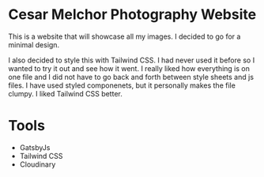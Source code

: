 # Cesar Melchor Photography Website

This is a website that will showcase all my images. I decided to go for a minimal design. 

I also decided to style this with Tailwind CSS. I had never used it before so I wanted to try it out and see how it went. I really liked how everything is on one file and I did not have to go back and forth between style sheets and js files. I have used styled componenets, but it personally makes the file clumpy. I liked Tailwind CSS better.

# Tools

 <ul>
  <li>GatsbyJs</li>
  <li>Tailwind CSS</li>
  <li>Cloudinary </li>
</ul>
